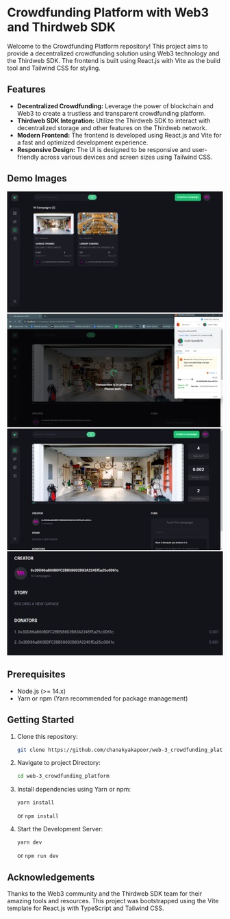 # Crowdfunding Platform with Web3 and Thirdweb SDK

Welcome to the Crowdfunding Platform repository! This project aims to provide a decentralized crowdfunding solution using Web3 technology and the Thirdweb SDK. The frontend is built using React.js with Vite as the build tool and Tailwind CSS for styling.

## Features

- **Decentralized Crowdfunding:** Leverage the power of blockchain and Web3 to create a trustless and transparent crowdfunding platform.
- **Thirdweb SDK Integration:** Utilize the Thirdweb SDK to interact with decentralized storage and other features on the Thirdweb network.
- **Modern Frontend:** The frontend is developed using React.js and Vite for a fast and optimized development experience.
- **Responsive Design:** The UI is designed to be responsive and user-friendly across various devices and screen sizes using Tailwind CSS.

## Demo Images

![HomePage](client/src/assets/main.png)
![Transaction](client/src/assets/transaction.png)
![CampaignPage](client/src/assets/campaign_page.png)
![Donators](client/src/assets/explain.png)

## Prerequisites

- Node.js (>= 14.x)
- Yarn or npm (Yarn recommended for package management)

## Getting Started

1. Clone this repository:

   ```bash
   git clone https://github.com/chanakyakapoor/web-3_crowdfunding_platform.git

2. Navigate to project Directory:
    ```bash
    cd web-3_crowdfunding_platform

3. Install dependencies using Yarn or npm:
    ```bash
    yarn install 
    ```
    or
    ```npm install```

4. Start the Development Server:
    ```bash
    yarn dev 
    ```
    or
    ```npm run dev```

## Acknowledgements

Thanks to the Web3 community and the Thirdweb SDK team for their amazing tools and resources.
This project was bootstrapped using the Vite template for React.js with TypeScript and Tailwind CSS.


